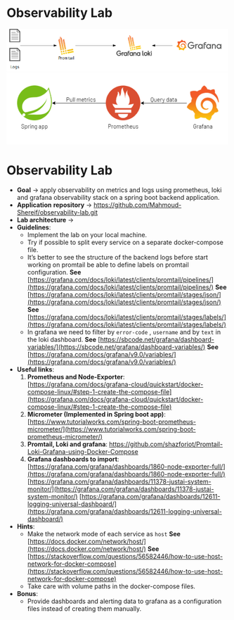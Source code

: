 # Observability Lab
![image info](./images/1.png)
![image info](./images/2.png)
# Observability Lab

- **Goal** → apply observability on metrics and logs using prometheus, loki and grafana observability stack on a spring boot backend application.
- **Application** **repository** → https://github.com/Mahmoud-Shereif/observability-lab.git
- **Lab architecture** →
- **Guidelines**:
  - Implement the lab on your local machine.
  - Try if possible to split every service on a separate docker-compose file.
  - It’s better to see the structure of the backend logs before start working on promtail be able to define labels on promtail configuration.
    **See** [https://grafana.com/docs/loki/latest/clients/promtail/pipelines/](https://grafana.com/docs/loki/latest/clients/promtail/pipelines/)
    **See** [https://grafana.com/docs/loki/latest/clients/promtail/stages/json/](https://grafana.com/docs/loki/latest/clients/promtail/stages/json/)
    **See** [https://grafana.com/docs/loki/latest/clients/promtail/stages/labels/](https://grafana.com/docs/loki/latest/clients/promtail/stages/labels/)
  - In grafana we need to filter by `error-code` , `username` and by `text` in the loki dashboard.
    **See** [https://sbcode.net/grafana/dashboard-variables/](https://sbcode.net/grafana/dashboard-variables/)
    **See** [https://grafana.com/docs/grafana/v9.0/variables/](https://grafana.com/docs/grafana/v9.0/variables/)
- **Useful links**:
  1. **Prometheus and Node-Exporter**:
     [https://grafana.com/docs/grafana-cloud/quickstart/docker-compose-linux/#step-1-create-the-compose-file](https://grafana.com/docs/grafana-cloud/quickstart/docker-compose-linux/#step-1-create-the-compose-file)
  2. **Micrometer (Implemented in Spring boot app)**:
     [https://www.tutorialworks.com/spring-boot-prometheus-micrometer/](https://www.tutorialworks.com/spring-boot-prometheus-micrometer/)
  3. **Promtail, Loki and grafana**:
     https://github.com/shazforiot/Promtail-Loki-Grafana-using-Docker-Compose
  4. **Grafana dashboards to import**:
     [https://grafana.com/grafana/dashboards/1860-node-exporter-full/](https://grafana.com/grafana/dashboards/1860-node-exporter-full/)
     [https://grafana.com/grafana/dashboards/11378-justai-system-monitor/](https://grafana.com/grafana/dashboards/11378-justai-system-monitor/)
     [https://grafana.com/grafana/dashboards/12611-logging-universal-dashboard/](https://grafana.com/grafana/dashboards/12611-logging-universal-dashboard/)
- **Hints**:
  - Make the network mode of each service as `host`
    **See** [https://docs.docker.com/network/host/](https://docs.docker.com/network/host/)
    **See** [https://stackoverflow.com/questions/56582446/how-to-use-host-network-for-docker-compose](https://stackoverflow.com/questions/56582446/how-to-use-host-network-for-docker-compose)
  - Take care with volume paths in the docker-compose files.
- **Bonus**:
  - Provide dashboards and alerting data to grafana as a configuration files instead of creating them manually.